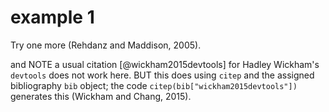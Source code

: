 
# example 1

Try one more (Rehdanz and Maddison, 2005).

and NOTE a usual citation [@wickham2015devtools] for Hadley Wickham's `devtools` does not work here. BUT this does using `citep` and the assigned bibliography `bib` object; the code `citep(bib["wickham2015devtools"])` generates this (Wickham and Chang, 2015).




